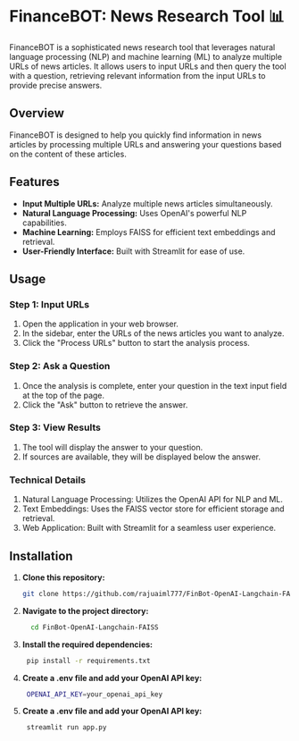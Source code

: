 # FinanceBOT: News Research Tool 📊

FinanceBOT is a sophisticated news research tool that leverages natural language processing (NLP) and machine learning (ML) to analyze multiple URLs of news articles. It allows users to input URLs and then query the tool with a question, retrieving relevant information from the input URLs to provide precise answers.

## Overview

FinanceBOT is designed to help you quickly find information in news articles by processing multiple URLs and answering your questions based on the content of these articles.

## Features

- **Input Multiple URLs:** Analyze multiple news articles simultaneously.
- **Natural Language Processing:** Uses OpenAI's powerful NLP capabilities.
- **Machine Learning:** Employs FAISS for efficient text embeddings and retrieval.
- **User-Friendly Interface:** Built with Streamlit for ease of use.

## Usage

### Step 1: Input URLs
1. Open the application in your web browser.
2. In the sidebar, enter the URLs of the news articles you want to analyze.
3. Click the "Process URLs" button to start the analysis process.

### Step 2: Ask a Question
1. Once the analysis is complete, enter your question in the text input field at the top of the page.
2. Click the "Ask" button to retrieve the answer.

### Step 3: View Results
1. The tool will display the answer to your question.
2. If sources are available, they will be displayed below the answer.

### Technical Details
1. Natural Language Processing: Utilizes the OpenAI API for NLP and ML.
2. Text Embeddings: Uses the FAISS vector store for efficient storage and retrieval.
3. Web Application: Built with Streamlit for a seamless user experience.

## Installation

1. **Clone this repository:**
   ```bash
   git clone https://github.com/rajuaiml777/FinBot-OpenAI-Langchain-FAISS.git

2. **Navigate to the project directory:**
   ```bash
     cd FinBot-OpenAI-Langchain-FAISS

3. **Install the required dependencies:**
   ```bash
    pip install -r requirements.txt

4. **Create a .env file and add your OpenAI API key:**
   ```bash
    OPENAI_API_KEY=your_openai_api_key

4. **Create a .env file and add your OpenAI API key:**
   ```bash
    streamlit run app.py



